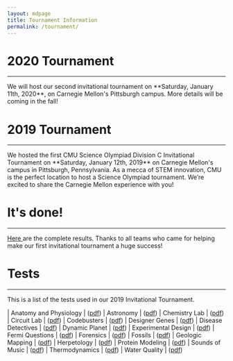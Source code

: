 ```yaml
---
layout: mdpage
title: Tournament Information
permalink: /tournament/
---
```


# 2020 Tournament
<hr>
We will host our second invitational tournament on
**Saturday, January 11th, 2020**, on Carnegie Mellon's Pittsburgh campus.
More details will be coming in the fall!

# 2019 Tournament
<hr>
We hosted the first CMU Science Olympiad Division C Invitational Tournament on **Saturday, January 12th, 2019** on Carnegie Mellon's campus in Pittsburgh, Pennsylvania.
As a mecca of STEM innovation, CMU is the perfect location to host a Science Olympiad tournament.
We’re excited to share the Carnegie Mellon experience with you!

# It's done!
<hr>
<a href="https://docs.google.com/spreadsheets/d/1QLLG4RMo5hvc5Fz_8nUaxWuqXLa2P0vj0pn1y0vKxV4/edit?usp=sharing" target="_blank"> Here </a> are the complete results. Thanks to all teams who came for
helping make our first invitational tournament a huge success!

# Tests
<hr>
This is a list of the tests used in our 2019 Invitational Tournament.

| Anatomy and Physiology   | ([pdf](https://drive.google.com/open?id=11KYkWTbjN2zua48rqzw1-gpaeHcIyhmV))
| Astronomy                | ([pdf](https://drive.google.com/open?id=1EguVwimJOLV41j4Dm2f-VxsvafpTaL6Y))
| Chemistry Lab            | ([pdf](https://drive.google.com/open?id=12Sw01HAlKS0c8QaAFC6dms5KuNwvzZVd))
| Circuit Lab              | ([pdf](https://drive.google.com/open?id=1oyPTG4_7FJq9xXrg6z4DMmAo74brHkJ2))
| Codebusters              | ([pdf](https://drive.google.com/open?id=1RTymVI0FyaNU5iBFGOf4npFqLSZ3p8Z7))
| Designer Genes           | ([pdf](https://drive.google.com/open?id=102K4chNIo8ph4RnHxOWKI320Vj_sjswV))
| Disease Detectives       | ([pdf](https://drive.google.com/open?id=1kOEiKyw3Wxr6OV2TO7r-HPaSOr9telRG))
| Dynamic Planet           | ([pdf](https://drive.google.com/open?id=1upg7DJP2kPrDv5NYDo8ICd5a5ozDvGTl))
| Еxperimental Design      | ([pdf](https://drive.google.com/open?id=1k0fMaW2mNW7Bnw_lyj_Cpo4R2hPG7IVS))
| Fermi Questions          | ([pdf](https://drive.google.com/open?id=13bD4c4ULr2jb4Igf2V4nZdenqv_QE8Vj))
| Forensics                | ([pdf](https://drive.google.com/open?id=12XROjWRLjfhU_XrLQY2YU-Cbcdm4IM-o))
| Fossils                  | ([pdf](https://drive.google.com/open?id=1ctrRS5JnBOn8-KIFkiwNQvWTXECVYmpJ))
| Geologic Mapping         | ([pdf](https://drive.google.com/open?id=1HRZyalfutBnKA6U3xrsLrWWCOaBSOG32))
| Herpetology              | ([pdf](https://drive.google.com/open?id=18SMoRXl-1-1sTpKkgvLft61Nv-L4Rni7))
| Protein Modeling         | ([pdf](https://drive.google.com/open?id=13LzEV1IrMzmlEmVrvxuSakwmw4kGY5OB))
| Sounds of Music          | ([pdf](https://drive.google.com/open?id=1S7gTNtyfC2Ovq4fgBttE5Qhge3jhxai-))
| Thermodynamics           | ([pdf](https://drive.google.com/open?id=1yGmqSFmQIFtzwdBW_QXMduFNvnhrNpbf))
| Water Quality            | ([pdf](https://drive.google.com/open?id=1b0SABQOlFNeUUhVSlrfcoJO9h_QPoRsn))


